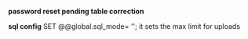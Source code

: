 **password reset pending table correction**

 **sql config**
   SET @@global.sql_mode= '';
   it sets the max limit for uploads

